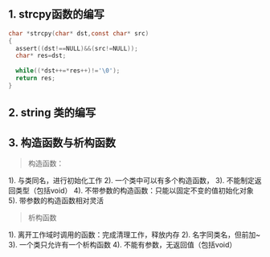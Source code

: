 ## 1. strcpy函数的编写

```c
char *strcpy(char* dst,const char* src)
{
  assert((dst!==NULL)&&(src!=NULL));
  char* res=dst;
  
  while((*dst++=*res++)!='\0');
  return res;
}

```

## 2. string 类的编写



## 3. 构造函数与析构函数

> 构造函数：

1). 与类同名，进行初始化工作
2). 一个类中可以有多个构造函数，
3). 不能制定返回类型（包括void）
4). 不带参数的构造函数：只能以固定不变的值初始化对象
5). 带参数的构造函数相对灵活

> 析构函数

1). 离开工作域时调用的函数：完成清理工作，释放内存
2). 名字同类名，但前加~
3). 一个类只允许有一个析构函数
4). 不能有参数，无返回值（包括void）
